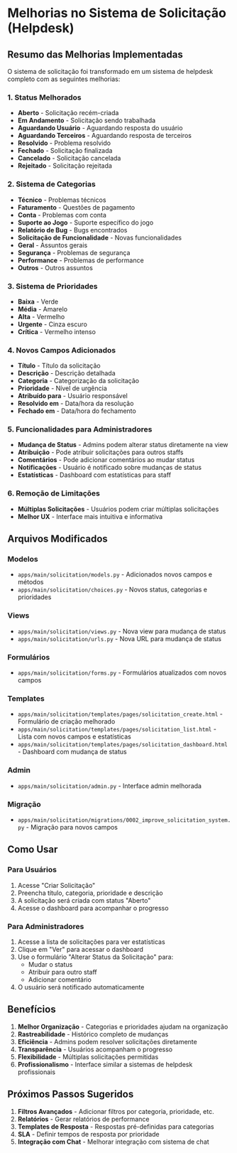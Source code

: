 # Melhorias no Sistema de Solicitação (Helpdesk)

## Resumo das Melhorias Implementadas

O sistema de solicitação foi transformado em um sistema de helpdesk completo com as seguintes melhorias:

### 1. Status Melhorados
- **Aberto** - Solicitação recém-criada
- **Em Andamento** - Solicitação sendo trabalhada
- **Aguardando Usuário** - Aguardando resposta do usuário
- **Aguardando Terceiros** - Aguardando resposta de terceiros
- **Resolvido** - Problema resolvido
- **Fechado** - Solicitação finalizada
- **Cancelado** - Solicitação cancelada
- **Rejeitado** - Solicitação rejeitada

### 2. Sistema de Categorias
- **Técnico** - Problemas técnicos
- **Faturamento** - Questões de pagamento
- **Conta** - Problemas com conta
- **Suporte ao Jogo** - Suporte específico do jogo
- **Relatório de Bug** - Bugs encontrados
- **Solicitação de Funcionalidade** - Novas funcionalidades
- **Geral** - Assuntos gerais
- **Segurança** - Problemas de segurança
- **Performance** - Problemas de performance
- **Outros** - Outros assuntos

### 3. Sistema de Prioridades
- **Baixa** - Verde
- **Média** - Amarelo
- **Alta** - Vermelho
- **Urgente** - Cinza escuro
- **Crítica** - Vermelho intenso

### 4. Novos Campos Adicionados
- **Título** - Título da solicitação
- **Descrição** - Descrição detalhada
- **Categoria** - Categorização da solicitação
- **Prioridade** - Nível de urgência
- **Atribuído para** - Usuário responsável
- **Resolvido em** - Data/hora da resolução
- **Fechado em** - Data/hora do fechamento

### 5. Funcionalidades para Administradores
- **Mudança de Status** - Admins podem alterar status diretamente na view
- **Atribuição** - Pode atribuir solicitações para outros staffs
- **Comentários** - Pode adicionar comentários ao mudar status
- **Notificações** - Usuário é notificado sobre mudanças de status
- **Estatísticas** - Dashboard com estatísticas para staff

### 6. Remoção de Limitações
- **Múltiplas Solicitações** - Usuários podem criar múltiplas solicitações
- **Melhor UX** - Interface mais intuitiva e informativa

## Arquivos Modificados

### Modelos
- `apps/main/solicitation/models.py` - Adicionados novos campos e métodos
- `apps/main/solicitation/choices.py` - Novos status, categorias e prioridades

### Views
- `apps/main/solicitation/views.py` - Nova view para mudança de status
- `apps/main/solicitation/urls.py` - Nova URL para mudança de status

### Formulários
- `apps/main/solicitation/forms.py` - Formulários atualizados com novos campos

### Templates
- `apps/main/solicitation/templates/pages/solicitation_create.html` - Formulário de criação melhorado
- `apps/main/solicitation/templates/pages/solicitation_list.html` - Lista com novos campos e estatísticas
- `apps/main/solicitation/templates/pages/solicitation_dashboard.html` - Dashboard com mudança de status

### Admin
- `apps/main/solicitation/admin.py` - Interface admin melhorada

### Migração
- `apps/main/solicitation/migrations/0002_improve_solicitation_system.py` - Migração para novos campos

## Como Usar

### Para Usuários
1. Acesse "Criar Solicitação"
2. Preencha título, categoria, prioridade e descrição
3. A solicitação será criada com status "Aberto"
4. Acesse o dashboard para acompanhar o progresso

### Para Administradores
1. Acesse a lista de solicitações para ver estatísticas
2. Clique em "Ver" para acessar o dashboard
3. Use o formulário "Alterar Status da Solicitação" para:
   - Mudar o status
   - Atribuir para outro staff
   - Adicionar comentário
4. O usuário será notificado automaticamente

## Benefícios

1. **Melhor Organização** - Categorias e prioridades ajudam na organização
2. **Rastreabilidade** - Histórico completo de mudanças
3. **Eficiência** - Admins podem resolver solicitações diretamente
4. **Transparência** - Usuários acompanham o progresso
5. **Flexibilidade** - Múltiplas solicitações permitidas
6. **Profissionalismo** - Interface similar a sistemas de helpdesk profissionais

## Próximos Passos Sugeridos

1. **Filtros Avançados** - Adicionar filtros por categoria, prioridade, etc.
2. **Relatórios** - Gerar relatórios de performance
3. **Templates de Resposta** - Respostas pré-definidas para categorias
4. **SLA** - Definir tempos de resposta por prioridade
5. **Integração com Chat** - Melhorar integração com sistema de chat